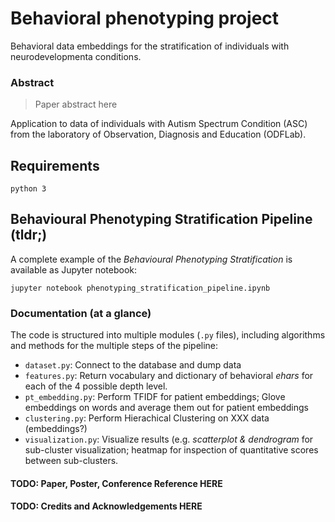 # Behavioral phenotyping project

Behavioral data embeddings for the stratification of individuals
with neurodevelopmenta conditions.

### Abstract

> Paper abstract here 

Application to data of individuals with Autism Spectrum Condition (ASC)
from the laboratory of Observation, Diagnosis and Education (ODFLab).

## Requirements

```
python 3
```

## Behavioural Phenotyping Stratification Pipeline (tldr;)

A complete example of the _Behavioural Phenotyping Stratification_ is available 
as Jupyter notebook:

```
jupyter notebook phenotyping_stratification_pipeline.ipynb
```

### Documentation (at a glance)

The code is structured into multiple modules (`.py` files), including algorithms and methods 
for the multiple steps of the pipeline:

* `dataset.py`: Connect to the database and dump data
* `features.py`: Return vocabulary and dictionary of behavioral *ehars* for each of the 4 possible depth level.
* `pt_embedding.py`: Perform TFIDF for patient embeddings; Glove embeddings on words and average them out for patient embeddings
* `clustering.py`: Perform Hierachical Clustering on XXX data (embeddings?)
* `visualization.py`: Visualize results (e.g. _scatterplot & dendrogram_ for sub-cluster visualization; 
heatmap for inspection of quantitative scores between sub-clusters.


#### TODO: Paper, Poster, Conference Reference HERE

#### TODO: Credits and Acknowledgements HERE


